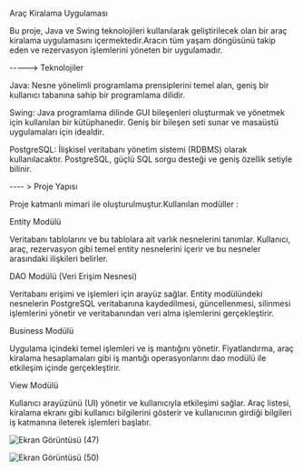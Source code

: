 Araç Kiralama Uygulaması


Bu proje, Java ve Swing teknolojileri kullanılarak geliştirilecek olan bir araç kiralama uygulamasını içermektedir.Aracın tüm yaşam döngüsünü takip eden ve rezervasyon işlemlerini yöneten bir uygulamadır.

-----> Teknolojiler

Java: Nesne yönelimli programlama prensiplerini temel alan, geniş bir kullanıcı tabanına sahip bir programlama dilidir.

Swing: Java programlama dilinde GUI bileşenleri oluşturmak ve yönetmek için kullanılan bir kütüphanedir. Geniş bir bileşen seti sunar ve masaüstü uygulamaları için idealdir.

PostgreSQL: İlişkisel veritabanı yönetim sistemi (RDBMS) olarak kullanılacaktır. PostgreSQL, güçlü SQL sorgu desteği ve geniş özellik setiyle bilinir.


---- > Proje Yapısı

Proje katmanlı mimari ile oluşturulmuştur.Kullanılan modüller :

Entity Modülü

Veritabanı tablolarını ve bu tablolara ait varlık nesnelerini tanımlar. Kullanıcı, araç, rezervasyon gibi temel entity nesnelerini içerir ve bu nesneler arasındaki ilişkileri belirler.

DAO Modülü (Veri Erişim Nesnesi)

Veritabanı erişimi ve işlemleri için arayüz sağlar. Entity modülündeki nesnelerin PostgreSQL veritabanına kaydedilmesi, güncellenmesi, silinmesi işlemlerini yönetir ve veritabanından veri alma işlemlerini gerçekleştirir.

Business Modülü

Uygulama içindeki temel işlemleri ve iş mantığını yönetir. Fiyatlandırma, araç kiralama hesaplamaları gibi iş mantığı operasyonlarını dao modülü ile etkileşim içinde gerçekleştirir.

View Modülü

Kullanıcı arayüzünü (UI) yönetir ve kullanıcıyla etkileşimi sağlar. Araç listesi, kiralama ekranı gibi kullanıcı bilgilerini gösterir ve kullanıcının girdiği bilgileri iş katmanına ileterek işlemleri başlatır.

![Ekran Görüntüsü (47)](https://github.com/gonciii/RentaCarSystem/assets/114026990/96bece7a-ffa3-42e9-ae63-e7049e03564c)

![Ekran Görüntüsü (50)](https://github.com/gonciii/RentaCarSystem/assets/114026990/b689d710-ebff-4a72-beb4-253bc7717d06)


